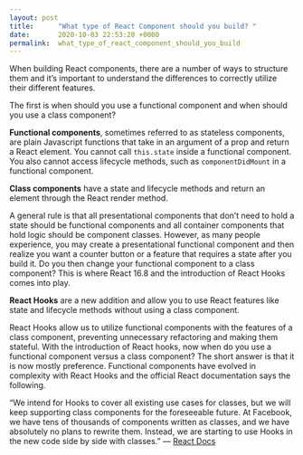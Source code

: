 ```yaml
---
layout: post
title:      "What type of React Component should you build? "
date:       2020-10-03 22:53:20 +0000
permalink:  what_type_of_react_component_should_you_build
---
```



When building React components, there are a number of ways to structure them and it’s important to understand the differences to correctly utilize their different features.   

The first is when should you use a functional component and when should you use a class component?

**Functional components**, sometimes referred to as stateless components, are plain Javascript functions that take in an argument of a prop and return a React element. You cannot call `this.state` inside a functional component.  You also cannot access lifecycle methods, such as `componentDidMount` in a functional component.  

**Class components** have a state and lifecycle methods and return an element through the React render method. 

A general rule is that all presentational components that don’t need to hold a state should be functional components and all container components that hold logic should be component classes.  However, as many people experience, you may create a presentational functional component and then realize you want a counter button or a feature that requires a state after you build it.  Do you then change your functional component to a class component? This is where React 16.8 and the introduction of React Hooks comes into play. 

**React Hooks** are a new addition and allow you to use React features like state and lifecycle methods without using a class component.  

[](https://im6.ezgif.com/tmp/ezgif-6-05b094d9f9cc.png)

React Hooks allow us to utilize functional components with the features of a class component, preventing unnecessary refactoring and making them stateful.  With the introduction of React hooks, now when do you use a functional component versus a class component?  The short answer is that it is now mostly preference.  Functional components have evolved in complexity with React Hooks and the official React documentation says the following. 

“We intend for Hooks to cover all existing use cases for classes, but we will keep supporting class components for the foreseeable future. At Facebook, we have tens of thousands of components written as classes, and we have absolutely no plans to rewrite them. Instead, we are starting to use Hooks in the new code side by side with classes.” — [React Docs](https://reactjs.org/docs/hooks-intro.html#gradual-adoption-strategy)

